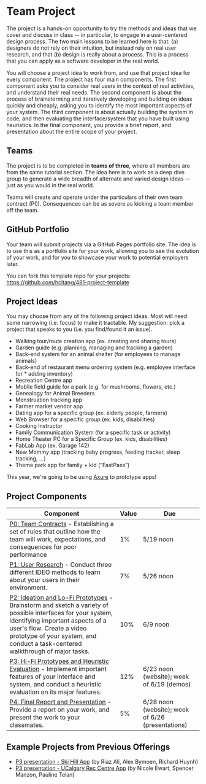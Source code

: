 # Team Project

The project is a hands-on opportunity to try the methods and ideas that we cover and discuss in class -- in particular, to engage in a user-centered design process. The two main lessons to be learned here is that: (a) designers do not rely on their intuition, but instead rely on real user research, and that (b) design is really about a process. This is a process that you can apply as a software developer in the real world.

You will choose a project idea to work from, and use that project idea for every component. The project has four main components. The first component asks you to consider real users in the context of real activities, and understand their real needs. The second component is about the process of brainstorming and iteratively developing and building on ideas quickly and cheaply, asking you to identify the most important aspects of your system. The third component is about actually building the system in code, and then evaluating the interface/system that you have built using heuristics. In the final component, you provide a brief report, and presentation about the entire scope of your project.

## Teams

The project is to be completed in **teams of three**, where all members are from the same tutorial section. The idea here is to work as a deep dive group to generate a wide breadth of alternate and varied design ideas -- just as you would in the real world.

Teams will create and operate under the particulars of their own team contract (P0). Consequences can be as severe as kicking a team member off the team.

## GitHub Portfolio

Your team will submit projects via a GitHub Pages portfolio site. The idea is to use this as a portfolio site for your work, allowing you to see the evolution of your work, and for you to showcase your work to potential employers later.

You can fork this template repo for your projects: https://github.com/hcitang/481-project-template

## Project Ideas

You may choose from any of the following project ideas. Most will need some narrowing (i.e. focus) to make it tractable. My suggestion: pick a project that speaks to you (i.e. you find/found it an issue).

* Walking tour/route creation app (ex. creating and sharing tours)
* Garden guide (e.g. planning, managing and tracking a garden)
* Back-end system for an animal shelter (for employees to manage animals)
* Back-end of restaurant menu ordering system (e.g. employee interface for * adding inventory)
* Recreation Centre app
* Mobile field guide for a park (e.g. for mushrooms, flowers, etc.)
* Genealogy for Animal Breeders
* Menstruation tracking app
* Farmer market vendor app
* Dating app for a specific group (ex. elderly people, farmers)
* Web Browser for a specific group (ex. kids, disabilities)
* Cooking Instructor
* Family Communication System (for a specific task or activity) 
* Home Theater PC for a Specific Group (ex. kids, disabilities) 
* FabLab App (ex. Garage 142)
* New Mommy app (tracking baby progress, feeding tracker, sleep tracking, …)
* Theme park app for family + kid (“FastPass”)

This year, we're going to be using [Axure](https://www.axure.com/) to prototype apps!

## Project Components
| Component | Value | Due |
| --------- | ----- | --- |
| [P0: Team Contracts](p0.md) - Establishing a set of rules that outline how the team will work, expectations, and consequences for poor performance | 1% | 5/19 noon |
| [P1: User Research](p1.md) - Conduct three different IDEO methods to learn about your users in their environment. | 7% | 5/26 noon |
| [P2: Ideation and Lo-Fi Prototypes](p2.md) - Brainstorm and sketch a variety of possible interfaces for your system, identifying important aspects of a user's flow. Create a video prototype of your system, and conduct a task-centered walkthrough of major tasks. | 10% | 6/9 noon |
| [P3: Hi-Fi Prototypes and Heuristic Evaluation](p3.md) - Implement important features of your interface and system, and conduct a heuristic evaluation on its major features. | 12% | 6/23 noon (website); week of 6/19 (demos) |
| [P4: Final Report and Presentation](p4.md) - Provide a report on your work, and present the work to your classmates. | 5% | 6/28 noon (website); week of 6/26 (presentations) |

## Example Projects from Previous Offerings

* [P3 presentation - Ski Hill App](http://hcitang.org/uploads/Teaching/481-P3-AlexRichardRiaz.mp4) (by Riaz Ali, Alex Bymoen, Richard Huynh)
* [P3 presentation - UCalgary Rec Centre App](http://hcitang.org/uploads/Teaching/481-P3-PaulineNicoleSpencer.mp4) (by Nicole Ewart, Spencer Manzon, Pauline Telan)